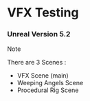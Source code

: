 # VFX Testing
### Unreal Version 5.2

> [!NOTE]
> There are 3 Scenes :
> - VFX Scene (main)
> - Weeping Angels Scene
> - Procedural Rig Scene

